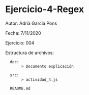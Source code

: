 # Ejercicio-4-Regex


Autor: Adrià García Pons

Fecha: 7/11/2020

Ejercicio: 004

Estructura de archivos:

      doc:
           > Documento explicación
  
      src:
           > actividad_4.js
          
      README.md
